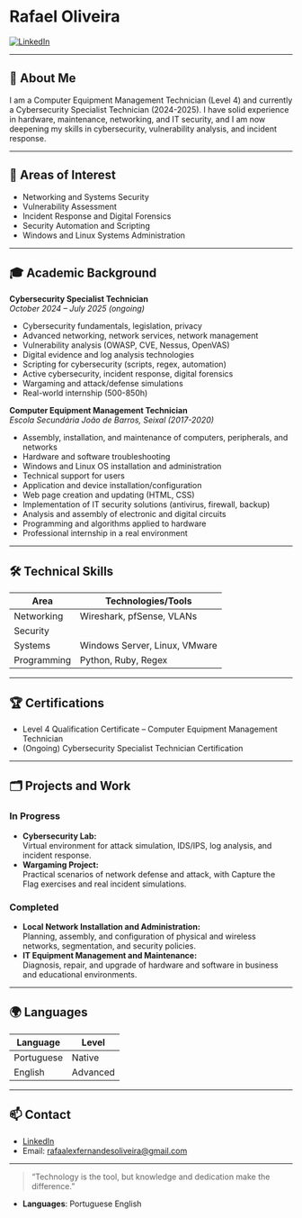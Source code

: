 # Rafael Oliveira

<a href="https://www.linkedin.com/in/rafael-oliveira-034506253/" target="_blank">
  <img src="https://img.shields.io/badge/LinkedIn-0077B5?style=for-the-badge&logo=linkedin&logoColor=white" alt="LinkedIn"/>
</a>

---

## 👤 About Me

I am a Computer Equipment Management Technician (Level 4) and currently a Cybersecurity Specialist Technician (2024-2025). I have solid experience in hardware, maintenance, networking, and IT security, and I am now deepening my skills in cybersecurity, vulnerability analysis, and incident response.

---

## 🚀 Areas of Interest

- Networking and Systems Security
- Vulnerability Assessment
- Incident Response and Digital Forensics
- Security Automation and Scripting
- Windows and Linux Systems Administration

---

## 🎓 Academic Background

**Cybersecurity Specialist Technician**  
*October 2024 – July 2025 (ongoing)*  

- Cybersecurity fundamentals, legislation, privacy
- Advanced networking, network services, network management
- Vulnerability analysis (OWASP, CVE, Nessus, OpenVAS)
- Digital evidence and log analysis technologies
- Scripting for cybersecurity (scripts, regex, automation)
- Active cybersecurity, incident response, digital forensics
- Wargaming and attack/defense simulations
- Real-world internship (500-850h)

**Computer Equipment Management Technician**  
*Escola Secundária João de Barros, Seixal (2017-2020)*  

- Assembly, installation, and maintenance of computers, peripherals, and networks
- Hardware and software troubleshooting
- Windows and Linux OS installation and administration
- Technical support for users
- Application and device installation/configuration
- Web page creation and updating (HTML, CSS)
- Implementation of IT security solutions (antivirus, firewall, backup)
- Analysis and assembly of electronic and digital circuits
- Programming and algorithms applied to hardware
- Professional internship in a real environment

---

## 🛠️ Technical Skills

| Area                | Technologies/Tools           |
|---------------------|-----------------------------|
| Networking          | Wireshark, pfSense, VLANs   |
| Security            |                             |
| Systems             | Windows Server, Linux, VMware|
| Programming         | Python, Ruby, Regex         |

---

## 🏆 Certifications

- Level 4 Qualification Certificate – Computer Equipment Management Technician
- (Ongoing) Cybersecurity Specialist Technician Certification

---

## 🗂️ Projects and Work

### In Progress
- **Cybersecurity Lab:**  
  Virtual environment for attack simulation, IDS/IPS, log analysis, and incident response.
- **Wargaming Project:**  
  Practical scenarios of network defense and attack, with Capture the Flag exercises and real incident simulations.

### Completed
- **Local Network Installation and Administration:**  
  Planning, assembly, and configuration of physical and wireless networks, segmentation, and security policies.
- **IT Equipment Management and Maintenance:**  
  Diagnosis, repair, and upgrade of hardware and software in business and educational environments.

---

## 🌍 Languages

| Language    | Level                    |
|-------------|--------------------------|
| Portuguese  | Native                   |
| English     | Advanced|

---

## 📫 Contact

- [LinkedIn](https://www.linkedin.com/in/rafael-oliveira-034506253/)
- Email: rafaalexfernandesoliveira@gmail.com

---

> “Technology is the tool, but knowledge and dedication make the difference.”


- **Languages**: Portuguese
                 English
